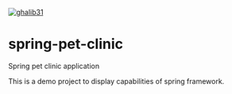 [![ghalib31](https://circleci.com/gh/ghalib31/spring-pet-clinic.svg?style=shield)](https://app.circleci.com/pipelines/github/ghalib31/spring-pet-clinic)

# spring-pet-clinic
Spring pet clinic application


This is a demo project to display capabilities of spring framework.